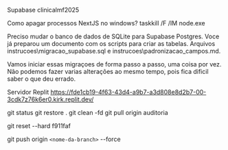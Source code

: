 Supabase
clinicalmf2025

Como apagar processos NextJS no windows?
taskkill /F /IM node.exe

Preciso mudar o banco de dados de SQLite para Supabase Postgres.
Voce já preparou um documento com os scripts para criar as tabelas. Arquivos instrucoes\migracao_supabase.sql e instrucoes\padronizacao_campos.md.

Vamos iniciar essas migraçoes de forma passo a passo, uma coisa por vez. Não podemos fazer varias alterações ao mesmo tempo, pois fica dificil saber o que deu errado.

Servidor Replit
https://fde1cb19-4f63-43d4-a9b7-a3d808e8d2b7-00-3cdk7z76k6er0.kirk.replit.dev/

git status
git restore .
git clean -fd
git pull origin auditoria


git reset --hard f911faf

git push origin `<nome-da-branch>` --force
